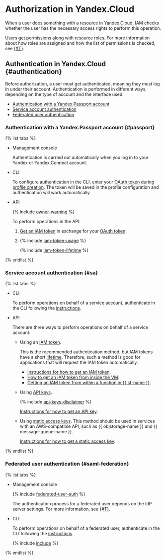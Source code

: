 # Authorization in Yandex.Cloud

When a user does something with a resource in Yandex.Cloud, IAM checks whether the user has the necessary access rights to perform this operation.

Users get permissions along with resource roles. For more information about how roles are assigned and how the list of permissions is checked, see [{#T}](../access-control/index.md).

## Authentication in Yandex.Cloud {#authentication}

Before authorization, a user must get authenticated, meaning they must log in under their account. Authentication is performed in different ways, depending on the type of account and the interface used:

* [Authentication with a Yandex.Passport account](#passport)
* [Service account authentication](#sa)
* [Federated user authentication](#saml-federation)

### Authentication with a Yandex.Passport account {#passport}

{% list tabs %}

- Management console

  Authentication is carried out automatically when you log in to your Yandex or Yandex.Connect account.

- CLI

  To configure authentication in the CLI, enter your [OAuth token](oauth-token.md) during [profile creation](../../../cli/operations/profile/profile-create.md). The token will be saved in the profile configuration and authentication will work automatically.

- API

  {% include [owner-warning](../../../_includes/iam/owner-warning.md) %}

  To perform operations in the API:

  1. [Get an IAM token](../../operations/iam-token/create.md) in exchange for your [OAuth token](oauth-token.md).

  2. {% include [iam-token-usage](../../../_includes/iam-token-usage.md) %}

      {% include [iam-token-lifetime](../../../_includes/iam-token-lifetime.md) %}

{% endlist %}

### Service account authentication {#sa}

{% list tabs %}

- CLI

  To perform operations on behalf of a service account, authenticate in the CLI following the [instructions](../../../cli/operations/authentication/service-account.md).

- API

  There are three ways to perform operations on behalf of a service account:

  * Using an [IAM token](iam-token.md).

      This is the recommended authentication method, but IAM tokens have a short [lifetime](iam-token.md#lifetime). Therefore, such a method is good for applications that will request the IAM token automatically.
      * [Instructions for how to get an IAM token](../../operations/iam-token/create-for-sa.md).
      * [How to get an IAM token from inside the VM](../../../compute/operations/vm-connect/auth-inside-vm.md).
      * [Getting an IAM token from within a function in {{ sf-name }}](../../../functions/operations/function-sa.md).

  * Using [API keys](api-key).

      {% include [api-keys-disclaimer](../../../_includes/iam/api-keys-disclaimer.md) %}

      [Instructions for how to get an API key](../../operations/api-key/create.md).

  * Using [static access keys](access-key.md). This method should be used in services with an AWS-compatible API, such as {{ objstorage-name }} and {{ message-queue-name }}.

      [Instructions for how to get a static access key](../../operations/sa/create-access-key.md).

{% endlist %}

### Federated user authentication {#saml-federation}

{% list tabs %}

- Management console

  {% include [federated-user-auth](../../../_includes/iam/federated-user-auth.md) %}

  The authentication process for a federated user depends on the IdP server settings. For more information, see [{#T}](../users/identity-federations.md).

- CLI

  To perform operations on behalf of a federated user, authenticate in the CLI following the [instructions](../../../cli/operations/authentication/federated-user.md).

  {% include [include](../../../_include/cli/success-auth-via-federation.md) %}

{% endlist %}

